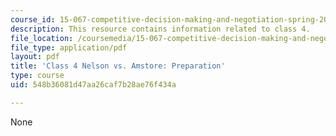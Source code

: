 ```yaml
---
course_id: 15-067-competitive-decision-making-and-negotiation-spring-2011
description: This resource contains information related to class 4.
file_location: /coursemedia/15-067-competitive-decision-making-and-negotiation-spring-2011/548b36081d47aa26caf7b28ae76f434a_MIT15_067S11_Cl4_Nel_Am_PR.pdf
file_type: application/pdf
layout: pdf
title: 'Class 4 Nelson vs. Amstore: Preparation'
type: course
uid: 548b36081d47aa26caf7b28ae76f434a

---
```

None